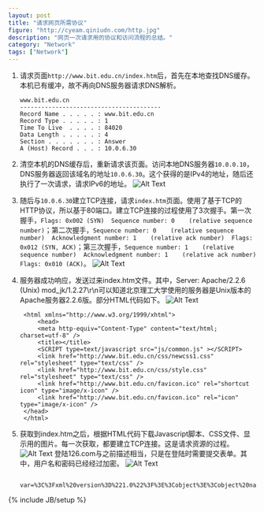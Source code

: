 ```yaml
---
layout: post
title: "请求网页所需协议"
figure: "http://cyeam.qiniudn.com/http.jpg"
description: "网页一次请求用的协议和访问流程的总结。"
category: "Network"
tags: ["Network"]
---
```


1.  请求页面`http://www.bit.edu.cn/index.htm`后，首先在本地查找DNS缓存。本机已有缓冲，故不再向DNS服务器请求DNS解析。

        www.bit.edu.cn
        ----------------------------------------
        Record Name . . . . . : www.bit.edu.cn
        Record Type . . . . . : 1
        Time To Live  . . . . : 84020
        Data Length . . . . . : 4
        Section . . . . . . . : Answer
        A (Host) Record . . . : 10.0.6.30


2. 清空本机的DNS缓存后，重新请求该页面。访问本地DNS服务器`10.0.0.10`，DNS服务器返回该域名的地址`10.0.6.30`。这个获得的是IPv4的地址，随后还执行了一次请求，请求IPv6的地址。
![Alt Text](http://cyeam.qiniudn.com/Protocol1.png)

3. 随后与`10.0.6.30`建立TCP连接，请求`index.htm`页面。使用了基于TCP的HTTP协议，所以基于80端口。建立TCP连接的过程使用了3次握手。第一次握手，`Flags: 0x002 (SYN)  Sequence number: 0    (relative sequence number)`；第二次握手，`Sequence number: 0    (relative sequence number)  Acknowledgment number: 1    (relative ack number)  Flags: 0x012 (SYN, ACK)`；第三次握手，`Sequence number: 1    (relative sequence number)  Acknowledgment number: 1    (relative ack number)  Flags: 0x010 (ACK)`。
![Alt Text](http://cyeam.qiniudn.com/Protocol2.png)

4. 服务器成功响应，发送过来index.htm文件。其中，Server: Apache/2.2.6 (Unix) mod_jk/1.2.27\r\n可以知道北京理工大学使用的服务器是Unix版本的Apache服务器2.2.6版。部分HTML代码如下。
![Alt Text](http://cyeam.qiniudn.com/Protocol3.png)

        <html xmlns="http://www.w3.org/1999/xhtml">
            <head>
            <meta http-equiv="Content-Type" content="text/html; charset=utf-8" />
            <title></title>
            <SCRIPT type=text/javascript src="js/common.js" ></SCRIPT>
            <link href="http://www.bit.edu.cn/css/newcss1.css" rel="stylesheet" type="text/css" />
            <link href="http://www.bit.edu.cn/css/style.css" rel="stylesheet" type="text/css" />
            <link href="http://www.bit.edu.cn/favicon.ico" rel="shortcut icon" type="image/x-icon" />
            <link href="http://www.bit.edu.cn/favicon.ico" rel="icon" type="image/x-icon" />
        </head>
        </html>

5. 获取到index.htm之后，根据HTML代码下载Javascript脚本、CSS文件、显示用的图片。每一次获取，都要建立TCP连接。这是请求资源的过程。
![Alt Text](http://cyeam.qiniudn.com/Protocol4.png)
    登陆126.com与之前描述相当，只是在登陆时需要提交表单。其中，用户名和密码已经经过加密。
![Alt Text](http://cyeam.qiniudn.com/Protocol5.png)

        var=%3C%3Fxml%20version%3D%221.0%22%3F%3E%3Cobject%3E%3Cobject%20name%3D%22attrs%22%3E%3Cstring%20name%3D%22helptips%22%3E0000000300000085%3C%2Fstring%3E%3C%2Fobject%3E%3C%2Fobject%3E

{% include JB/setup %}